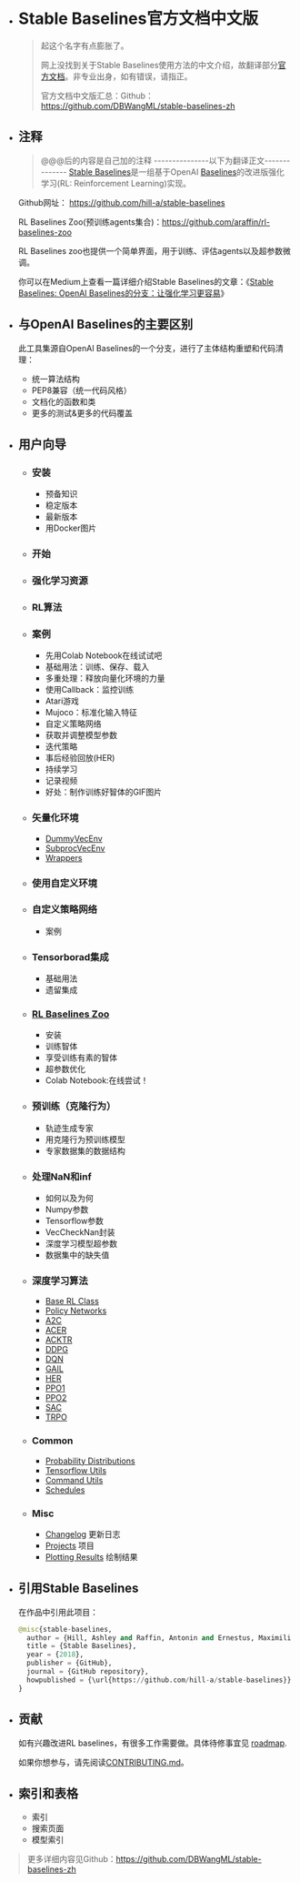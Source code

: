 - # Stable Baselines官方文档中文版

  > 起这个名字有点膨胀了。
  >
  > 网上没找到关于Stable Baselines使用方法的中文介绍，故翻译部分[官方文档](https://stable-baselines.readthedocs.io/en/master/index.html)。非专业出身，如有错误，请指正。
  >
  > 官方文档中文版汇总：Github：<https://github.com/DBWangML/stable-baselines-zh>    
- ## 注释
  > @@@后的内容是自己加的注释
---------------以下为翻译正文--------------
  [Stable Baselines](https://github.com/hill-a/stable-baselines)是一组基于OpenAI [Baselines](https://github.com/openai/baselines)的改进版强化学习(RL: Reinforcement Learning)实现。

  Github网址： https://github.com/hill-a/stable-baselines   

  RL Baselines Zoo(预训练agents集合)：https://github.com/araffin/rl-baselines-zoo 

  RL Baselines zoo也提供一个简单界面，用于训练、评估agents以及超参数微调。

  你可以在Medium上查看一篇详细介绍Stable Baselines的文章：《[Stable Baselines: OpenAI Baselines的分支：让强化学习更容易](https://towardsdatascience.com/stable-baselines-a-fork-of-openai-baselines-reinforcement-learning-made-easy-df87c4b2fc82)》

- ## 与OpenAI Baselines的主要区别

  此工具集源自OpenAI Baselines的一个分支，进行了主体结构重塑和代码清理：

  - 统一算法结构
  - PEP8兼容（统一代码风格）
  - 文档化的函数和类
  - 更多的测试&更多的代码覆盖

- ## 用户向导

  - ### 安装

    - 预备知识
    - 稳定版本
    - 最新版本
    - 用Docker图片

  - ### 开始

  - ### 强化学习资源

  - ### RL算法

  - ### 案例

    - 先用Colab Notebook在线试试吧
    - 基础用法：训练、保存、载入
    - 多重处理：释放向量化环境的力量
    - 使用Callback：监控训练
    - Atari游戏
    - Mujoco：标准化输入特征
    - 自定义策略网络
    - 获取并调整模型参数
    - 迭代策略
    - 事后经验回放(HER)
    - 持续学习
    - 记录视频
    - 好处：制作训练好智体的GIF图片

  - ### 矢量化环境

    - [DummyVecEnv](https://stable-baselines.readthedocs.io/en/master/guide/vec_envs.html#dummyvecenv) 
    - [SubprocVecEnv](https://stable-baselines.readthedocs.io/en/master/guide/vec_envs.html#subprocvecenv) 
    - [Wrappers](https://stable-baselines.readthedocs.io/en/master/guide/vec_envs.html#wrappers) 

  - ### 使用自定义环境

  - ### 自定义策略网络

    - 案例

  - ### Tensorborad集成

    - 基础用法
    - 遗留集成

  - ### [RL Baselines Zoo](https://stable-baselines.readthedocs.io/en/master/guide/rl_zoo.html) 

    - 安装
    - 训练智体
    - 享受训练有素的智体
    - 超参数优化
    - Colab Notebook:在线尝试！

  - ### 预训练（克隆行为）

    - 轨迹生成专家
    - 用克隆行为预训练模型
    - 专家数据集的数据结构 

  - ### 处理NaN和inf 

    - 如何以及为何
    - Numpy参数
    - Tensorflow参数
    - VecCheckNan封装
    - 深度学习模型超参数
    - 数据集中的缺失值

  - ### 深度学习算法

    - [Base RL Class](https://stable-baselines.readthedocs.io/en/master/modules/base.html)
    - [Policy Networks](https://stable-baselines.readthedocs.io/en/master/modules/policies.html)
    - [A2C](https://stable-baselines.readthedocs.io/en/master/modules/a2c.html)
    - [ACER](https://stable-baselines.readthedocs.io/en/master/modules/acer.html)
    - [ACKTR](https://stable-baselines.readthedocs.io/en/master/modules/acktr.html)
    - [DDPG](https://stable-baselines.readthedocs.io/en/master/modules/ddpg.html)
    - [DQN](https://stable-baselines.readthedocs.io/en/master/modules/dqn.html)
    - [GAIL](https://stable-baselines.readthedocs.io/en/master/modules/gail.html)
    - [HER](https://stable-baselines.readthedocs.io/en/master/modules/her.html)
    - [PPO1](https://stable-baselines.readthedocs.io/en/master/modules/ppo1.html)
    - [PPO2](https://stable-baselines.readthedocs.io/en/master/modules/ppo2.html)
    - [SAC](https://stable-baselines.readthedocs.io/en/master/modules/sac.html)
    - [TRPO](https://stable-baselines.readthedocs.io/en/master/modules/trpo.html) 

  - ### Common

    - [Probability Distributions](https://stable-baselines.readthedocs.io/en/master/common/distributions.html)
    - [Tensorflow Utils](https://stable-baselines.readthedocs.io/en/master/common/tf_utils.html)
    - [Command Utils](https://stable-baselines.readthedocs.io/en/master/common/cmd_utils.html)
    - [Schedules](https://stable-baselines.readthedocs.io/en/master/common/schedules.html) 

  - ### Misc

    - [Changelog](https://stable-baselines.readthedocs.io/en/master/misc/changelog.html) 更新日志
    - [Projects](https://stable-baselines.readthedocs.io/en/master/misc/projects.html) 项目
    - [Plotting Results](https://stable-baselines.readthedocs.io/en/master/misc/results_plotter.html) 绘制结果

- ## 引用Stable Baselines 

  在作品中引用此项目：

  ```python
  @misc{stable-baselines,
    author = {Hill, Ashley and Raffin, Antonin and Ernestus, Maximilian and Gleave, Adam and Traore, Rene and Dhariwal, Prafulla and Hesse, Christopher and Klimov, Oleg and Nichol, Alex and Plappert, Matthias and Radford, Alec and Schulman, John and Sidor, Szymon and Wu, Yuhuai},
    title = {Stable Baselines},
    year = {2018},
    publisher = {GitHub},
    journal = {GitHub repository},
    howpublished = {\url{https://github.com/hill-a/stable-baselines}},
  }
  ```

- ## 贡献

  如有兴趣改进RL baselines，有很多工作需要做。具体待修事宜见 [roadmap](https://github.com/hill-a/stable-baselines/projects/1).

  如果你想参与，请先阅读[CONTRIBUTING.md](https://github.com/hill-a/stable-baselines/blob/master/CONTRIBUTING.md)。

- ## 索引和表格

  - 索引
  - 搜索页面
  - 模型索引



> 更多详细内容见Github：<https://github.com/DBWangML/stable-baselines-zh>  
